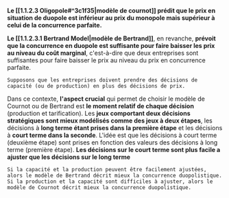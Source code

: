 **Le [[1.1.2.3 Oligopole#^3c1f35|modèle de cournot]] prédit que le prix en situation de duopole est inférieur au prix du monopole mais supérieur à celui de la concurrence parfaite.** 

**Le [[1.1.2.3.1 Bertrand Model|modèle de Bertrand]]**, en revanche, **prévoit que la concurrence en duopole est suffisante pour faire baisser les prix au niveau du coût marginal**, c'est-à-dire que deux entreprises sont suffisantes pour faire baisser le prix au niveau du prix en concurrence parfaite.

	Supposons que les entreprises doivent prendre des décisions de capacité (ou de production) en plus des décisions de prix. 

Dans ce contexte, **l'aspect crucial** qui permet de choisir le modèle de Cournot ou de Bertrand est **le moment relatif de chaque décision** (production et tarification). Les **jeux comportant deux décisions stratégiques sont mieux modélisés comme des jeux à deux étapes**, les décisions à **long terme étant prises dans la première étape** et les décisions à **court terme dans la seconde**. L'idée est que les décisions à court terme (deuxième étape) sont prises en fonction des valeurs des décisions à long terme (première étape). **Les décisions sur le court terme sont plus facile a ajuster que les décisions sur le long terme** 

	Si la capacité et la production peuvent être facilement ajustées, alors le modèle de Bertrand décrit mieux la concurrence duopolistique. Si la production et la capacité sont difficiles à ajuster, alors le modèle de Cournot décrit mieux la concurrence duopolistique.

